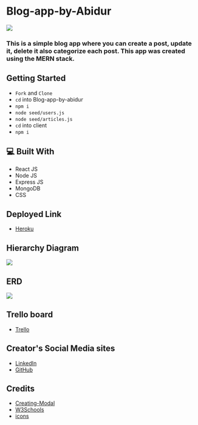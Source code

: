 # Blog-app-by-Abidur

![](https://i.imgur.com/Qt1TXKH.png)

### This is a simple blog app where you can create a post, update it, delete it also categorize each post. This app was created using the MERN stack.

## Getting Started
- `Fork` and `Clone`
- `cd` into Blog-app-by-abidur
- `npm i`
- `node seed/users.js`
- `node seed/articles.js`
- `cd` into client
- `npm i`

## 💻 Built With
- React JS
- Node JS
- Express JS
- MongoDB
- CSS

## Deployed Link
- [Heroku](http://blog-app-by-abidur.herokuapp.com/)

## Hierarchy Diagram
![](https://i.imgur.com/G51ZkJf.png)

## ERD 
![](https://i.imgur.com/AVNJ5un.png)

## Trello board
- [Trello](https://trello.com/b/BITt9mHP/blog-by-abidur)

## Creator's Social Media sites
- [LinkedIn](https://www.linkedin.com/in/abidurrahmandipta/)
- [GitHub](https://github.com/dipta3214)

## Credits
- [Creating-Modal](https://youtu.be/LyLa7dU5tp8)
- [W3Schools](https://www.w3schools.com/)
- [icons](https://icons8.com/)